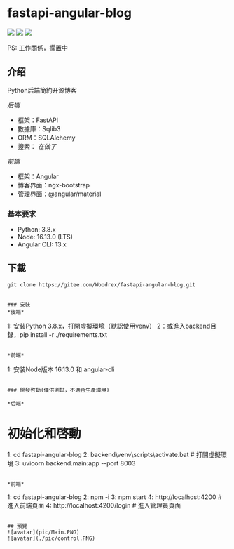 # fastapi-angular-blog

[![](https://img.shields.io/badge/Python-3.8-blue.svg)](https://www.python.org/downloads)
[![](https://img.shields.io/badge/FastAPI-0.74.1-ff69b4.svg)](https://fastapi.tiangolo.com/)
[![](https://img.shields.io/badge/Angular-13.x-red.svg)](https://angular.cn/)

PS: 工作關係，擱置中

## 介绍
Python后端簡約开源博客 

*后端*
* 框架：FastAPI
* 數據庫：Sqlib3
* ORM：SQLAlchemy
* 搜索： _在做了_ 

*前端*
* 框架：Angular
* 博客界面：ngx-bootstrap
* 管理界面：@angular/material

### 基本要求
* Python: 3.8.x
* Node: 16.13.0 (LTS)
* Angular CLI: 13.x

## 下載
```shell
git clone https://gitee.com/Woodrex/fastapi-angular-blog.git


### 安裝
*後端*
```
1: 安装Python 3.8.x，打開虛擬環境（默認使用venv）
2：或進入backend目錄，pip install -r ./requirements.txt
```

*前端*
```
1: 安装Node版本 16.13.0 和 angular-cli
```

### 開發啓動(僅供測試，不適合生產環境)

*后端*
```
# 初始化和啓動
1: cd fastapi-angular-blog
2: backend\venv\scripts\activate.bat # 打開虛擬環境
3: uvicorn backend.main:app --port 8003
```

*前端*
```
1: cd fastapi-angular-blog
2: npm -i
3: npm start
4: http://localhost:4200        # 進入前端頁面
4: http://localhost:4200/login  # 進入管理員頁面
```

## 預覽
![avatar](pic/Main.PNG)
![avatar](./pic/control.PNG)

